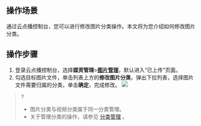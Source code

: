 ## 操作场景

通过云点播控制台，您可以进行修改图片分类操作。本文将为您介绍如何修改图片分类。

## 操作步骤

1. 登录云点播控制台，选择**媒资管理**>[**图片管理**](https://console.cloud.tencent.com/vod/pics)，默认进入“已上传”页面。
2. 勾选目标图片文件，单击列表上方的**修改图片分类**，弹出下拉列表，选择图片文件需要归属的分类，单击**确定**，完成修改。
![](https://main.qcloudimg.com/raw/d6cc968064b86c18b56ffae16d6bd64c.png)
>?
>- 图片分类与视频分类属于同一分类管理。
>- 关于管理分类的操作，请参见 [分类管理](https://cloud.tencent.com/document/product/266/14059#.E5.88.86.E7.B1.BB.E7.AE.A1.E7.90.86.E6.AD.A5.E9.AA.A4) 。
